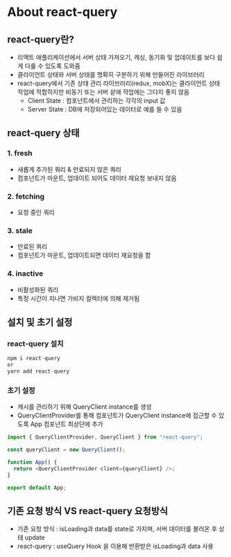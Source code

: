 # About react-query

## react-query란?

- 리액트 애플리케이션에서 서버 상태 가져오기, 캐싱, 동기화 및 업데이트를 보다 쉽게 다룰 수 있도록 도와줌
- 클라이언트 상태와 서버 상태를 명확히 구분하기 위해 만들어진 라이브러리
- react-query에서 기존 상태 관리 라이브러리(redux, mobX)는 클라이언트 상태 작업에 적합하지만 비동기 또는 서버 샅애 작업에는 그다지 좋지 않음
  - Client State : 컴포넌트에서 관리하는 각각의 input 값
  - Server State : DB에 저장되어있는 데이터로 예를 들 수 있음

## react-query 상태

### 1. fresh

- 새롭게 추가된 쿼리 & 만료되지 않은 쿼리
- 컴포넌트가 마운트, 업데이트 되어도 데이터 재요청 보내지 않음

### 2. fetching

- 요청 중인 쿼리

### 3. stale

- 만료된 쿼리
- 컴포넌트가 마운트, 업데이트되면 데이터 재요청을 함

### 4. inactive

- 비활성화된 쿼리
- 특정 시간이 지나면 가비지 컬렉터에 의해 제거됨

## 설치 및 초기 설정

### react-query 설치

```javascript
npm i react-query
or
yarn add react-query
```

### 초기 설정

- 캐시를 관리하기 위해 QueryClient instance를 생성
- QueryClientProvider를 통해 컴포넌트가 QueryClient instance에 접근할 수 있도록 App 컴포넌트 최상단에 추가

```javascript
import { QueryClientProvider, QueryClient } from "react-query";

const queryClient = new QueryClient();

function App() {
  return <QueryClientProvider client={queryClient} />;
}

export default App;
```

## 기존 요청 방식 VS react-query 요청방식

- 기존 요청 방식 : isLoading과 data를 state로 가지며, 서버 데이터를 불러온 후 상태 update
- react-query : useQuery Hook 을 이용해 반환받은 isLoading과 data 사용

